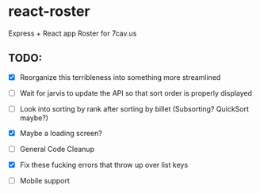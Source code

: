 # react-roster
 Express + React app Roster for 7cav.us

## TODO:

- [x] Reorganize this terribleness into something more streamlined
- [ ] Wait for jarvis to update the API so that sort order is properly displayed
- [ ] Look into sorting by rank after sorting by billet (Subsorting? QuickSort maybe?)
- [x] Maybe a loading screen?
- [ ] General Code Cleanup
- [x] Fix these fucking errors that throw up over list keys
- [ ] Mobile support

